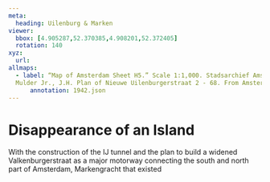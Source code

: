 ```yaml
---
meta:
  heading: Uilenburg & Marken
viewer:
  bbox: [4.905287,52.370385,4.908201,52.372405]
  rotation: 140
xyz:
  url: 
allmaps:
  - label: “Map of Amsterdam Sheet H5.” Scale 1:1,000. Stadsarchief Amsterdam. Published by the Public Works Department and its legal successors, 1943.
  Mulder Jr., J.H. Plan of Nieuwe Uilenburgerstraat 2 - 68. From Amsterdam, het mekka van de volkshuisvesting Sociale woningbouw 1909-1942 by Vladimir Stissi. Rotterdam, 010, 2007, pp.270-275.
      annotation: 1942.json
---
```

# Disappearance of an Island
With the construction of the IJ tunnel and the plan to build a widened Valkenburgerstraat as a major motorway connecting the south and north part of Amsterdam, Markengracht that existed